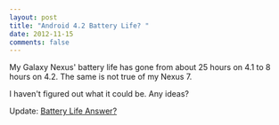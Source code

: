 ```yaml
---
layout: post
title: "Android 4.2 Battery Life? "
date: 2012-11-15
comments: false
---
```

My Galaxy Nexus' battery life has gone from about 25 hours on 4.1 to 8 hours on 4.2. The same is not true of my Nexus 7.

I haven't figured out what it could be. Any ideas?

Update: <a href="http://blog.jgarrett.org/2012/11/battery-life-answer.html">Battery Life Answer?</a>
